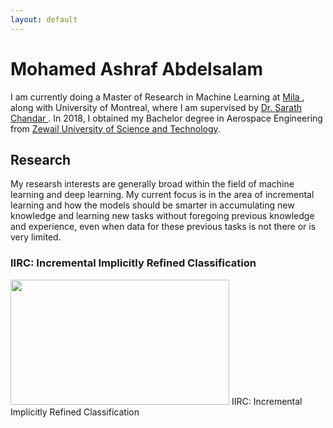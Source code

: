 ```yaml
---
layout: default
---
```

# Mohamed Ashraf Abdelsalam

I am currently doing a Master of Research in Machine Learning at 
<a href="mila.quebec/en/"> Mila </a>, along with University of Montreal, where I am supervised by <a href="http://sarathchandar.in/">Dr. Sarath Chandar </a>. In 2018, I obtained my Bachelor degree in Aerospace Engineering from <a href="https://zewailcity.edu.eg/">Zewail University of Science and Technology</a>.

## Research
My researsh interests are generally broad within the field of machine learning and deep learning. My current focus is in the area of incremental learning and how the models should be smarter in accumulating new knowledge and learning new tasks without foregoing previous knowledge and experience, even when data for these previous tasks is not there or is very limited. 


### IIRC: Incremental Implicitly Refined Classification
<img src="./images/summary.jpg" alt="" width="350" height="200" id="ri"/> IIRC: Incremental Implicitly Refined Classification

